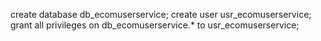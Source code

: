 create database db_ecomuserservice; 
create user usr_ecomuserservice; 
grant all privileges on db_ecomuserservice.* to usr_ecomuserservice;